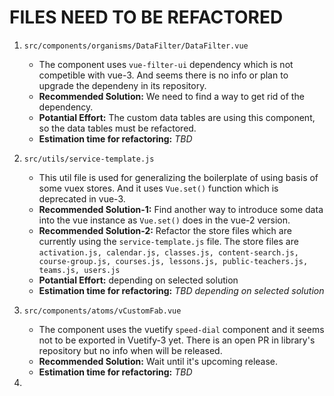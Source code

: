 # FILES NEED TO BE REFACTORED

1. `src/components/organisms/DataFilter/DataFilter.vue`
   - The component uses `vue-filter-ui` dependency which is not competible with vue-3. And seems there is no info or plan to upgrade the dependeny in its repository. 
   - **Recommended Solution:** We need to find a way to get rid of the dependency.
   - **Potantial Effort:** The custom data tables are using this component, so the data tables must be refactored.
   - **Estimation time for refactoring:** _TBD_

2. `src/utils/service-template.js`
   - This util file is used for generalizing the boilerplate of using basis of some vuex stores. And it uses `Vue.set()` function which is deprecated in vue-3.
   - **Recommended Solution-1:** Find another way to introduce some data into the vue instance as `Vue.set()` does in the vue-2 version.
   - **Recommended Solution-2:** Refactor the store files which are currently using the `service-template.js` file. The store files are `activation.js, calendar.js, classes.js, content-search.js, course-group.js, courses.js, lessons.js, public-teachers.js, teams.js, users.js`
   - **Potantial Effort:** depending on selected solution
   - **Estimation time for refactoring:** _TBD depending on selected solution_

3. `src/components/atoms/vCustomFab.vue`
   - The component uses the vuetify `speed-dial` component and it seems not to be exported in Vuetify-3 yet. There is an open PR in library's repository but no info when will be released.
   - **Recommended Solution:** Wait until it's upcoming release.
   - **Estimation time for refactoring:** _TBD_

4. 